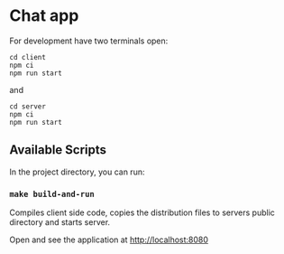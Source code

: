 # Chat app

For development have two terminals open:

```
cd client
npm ci
npm run start
```

and

```
cd server
npm ci
npm run start
```


## Available Scripts

In the project directory, you can run:

### `make build-and-run`

Compiles client side code, copies the distribution files to servers public directory and starts server.

Open and see the application at [http://localhost:8080](http://localhost:8080)

